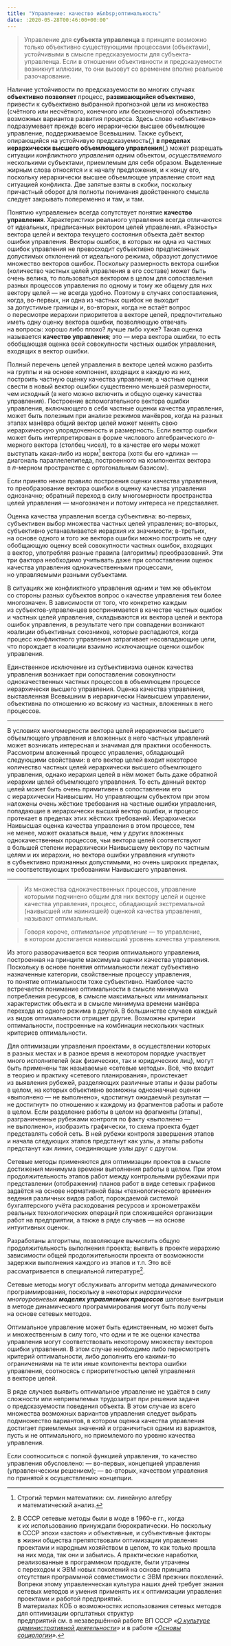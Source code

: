 ```yaml
---
title: "Управление: качество и&nbsp;оптимальность"
date: :2020-05-28T00:46:00+00:00"
---
```


>Управление для **субъекта управленца** в&nbsp;принципе возможно только объективно существующими процессами (объектами), устойчивыми в&nbsp;смысле предсказуемости для субъекта-управленца. Если в&nbsp;отношении объективности и&nbsp;предсказуемости возникнут иллюзии, то&nbsp;они вызовут со&nbsp;временем вполне реальное разочарование.

Наличие устойчивости по&nbsp;предсказуемости во&nbsp;многих случаях **объективно позволяет** процесс, **развивающийся объективно**, привести к&nbsp;субъективно выбранной прогнозной цели из&nbsp;множества (счётного или несчётного, конечного или бесконечного) объективно возможных вариантов развития процесса. Здесь слово &laquo;объективно&raquo; подразумевает прежде всего иерархически высшее объемлющее управление, поддерживаемое Всевышним. Также субъект, опирающийся на&nbsp;устойчивую предсказуемость(,) **в&nbsp;пределах иерархически высшего объемлющего управления**(,) может разрешать ситуации *конфликтного управления* одним объектом, *осуществляемого* несколькими субъектами, приемлемым для себя образом. Выделенные жирным слова относятся и&nbsp;к&nbsp;началу предложения, и&nbsp;к&nbsp;концу его, поскольку иерархически высшее объемлющее управление стоит над ситуацией конфликта. Две запятые взяты в&nbsp;скобки, поскольку причастный оборот для полноты понимания двойственного смысла следует закрывать попеременно и&nbsp;там, и&nbsp;там.

Понятию &laquo;управление&raquo; всегда сопутствует понятие **качество управления**. Характеристики реального управления всегда отличаются от&nbsp;идеальных, предписанных вектором целей управления. &laquo;Разность&raquo; вектора целей и&nbsp;вектора текущего состояния объекта даёт вектор ошибки управления. Векторы ошибок, в&nbsp;которых ни&nbsp;одна из&nbsp;частных ошибок управления не&nbsp;превосходит субъективно предписанных допустимых отклонений от&nbsp;идеального режима, образуют допустимое множество векторов ошибок. Поскольку размерность вектора ошибки (количество частных целей управления в&nbsp;его составе) может быть очень велика, то&nbsp;пользоваться вектором в&nbsp;целом для сопоставления разных процессов управления по&nbsp;одному и&nbsp;тому&nbsp;же общему для них вектору целей&nbsp;&mdash; не&nbsp;всегда удобно. Поэтому в&nbsp;случаях сопоставления, когда, во-первых, ни&nbsp;одна из&nbsp;частных ошибок не&nbsp;выходит за&nbsp;допустимые границы&nbsp;и, во-вторых, когда не&nbsp;встаёт вопрос о&nbsp;пересмотре иерархии приоритетов в&nbsp;векторе целей, предпочтительно иметь одну оценку вектора ошибки, позволяющую отвечать на&nbsp;вопросы: хорошо либо плохо? лучше либо хуже? Такая оценка называется **качество управления**; это&nbsp;&mdash; мера вектора ошибки, то&nbsp;есть обобщающая оценка всей совокупности частных ошибок управления, входящих в&nbsp;вектор ошибки.

Полный перечень целей управления в&nbsp;векторе целей можно разбить на&nbsp;группы и&nbsp;на&nbsp;основе компонент, входящих в&nbsp;каждую из&nbsp;них, построить частную оценку качества управления; а&nbsp;частные оценки свести в&nbsp;новый вектор ошибки существенно меньшей размерности, чем исходный (в&nbsp;него можно включить и&nbsp;общую оценку качества управления). Построение вспомогательного вектора ошибки управления, включающего в&nbsp;себя частные оценки качества управления, может быть полезным при анализе режимов манёвров, когда на&nbsp;разных этапах манёвра общий вектор целей может менять свою иерархическую упорядоченность и&nbsp;размерность. Если вектор ошибки может быть интерпретирован в&nbsp;форме числового алгебраического *п*-мерного вектора (столбец чисел), то&nbsp;в&nbsp;качестве его меры может выступать какая-либо из&nbsp;норм[^1] вектора (хотя&nbsp;бы его &laquo;длина&raquo;&nbsp;&mdash; диагональ параллелепипеда, построенного на&nbsp;компонентах вектора в&nbsp;*п*-мерном пространстве с&nbsp;ортогональным базисом).

[^1]: Строгий термин математики: см. линейную алгебру и&nbsp;математический анализ.

Если принято некое правило построения оценки качества управления, то&nbsp;преобразование вектора ошибки в&nbsp;оценку качества управления однозначно; обратный переход в&nbsp;силу многомерности пространства целей управления&nbsp;&mdash; многозначен и&nbsp;потому интереса не&nbsp;представляет.

Оценка качества управления всегда субъективна: во-первых, субъективен выбор множества частных целей управления; во-вторых, субъективно устанавливается иерархия их&nbsp;значимости; в-третьих, на&nbsp;основе одного и&nbsp;того&nbsp;же вектора ошибки можно построить не&nbsp;одну обобщающую оценку всей совокупности частных ошибок, входящих в&nbsp;вектор, употребляя разные правила (алгоритмы) преобразований. Эти три фактора необходимо учитывать даже при сопоставлении оценок качества управления однокачественными процессами, но&nbsp;управляемыми разными субъектами.

В&nbsp;ситуациях&nbsp;же конфликтного управления одним и&nbsp;тем&nbsp;же объектом со&nbsp;стороны разных субъектов вопрос о&nbsp;качестве управления тем более многозначен. В&nbsp;зависимости от&nbsp;того, что конкретно каждым из&nbsp;субъектов-управленцев воспринимается в&nbsp;качестве частных ошибок и&nbsp;частных целей управления, складываются их&nbsp;вектора целей и&nbsp;вектора ошибок управления, в&nbsp;результате чего при совпадении возникают коалиции объективных союзников, которые распадаются, когда процесс конфликтного управления затрагивает несовпадающие цели, что порождает в&nbsp;коалиции взаимно исключающие оценки ошибок управления.

Единственное исключение из&nbsp;субъективизма оценок качества управления возникает при сопоставлении совокупности однокачественных частных процессов в&nbsp;объемлющем процессе иерархически высшего управления. Оценка качества управления, выставленная Всевышним в&nbsp;иерархически Наивысшем управлении, объективна по&nbsp;отношению ко&nbsp;всякому из&nbsp;частных, вложенных в&nbsp;него процессов.

* * *

В&nbsp;условиях многомерности вектора целей иерархически высшего объемлющего управления и&nbsp;вложенных в&nbsp;него частных управлений может возникать интересная и&nbsp;значимая для практики особенность. Рассмотрим вложенный процесс управления, обладающий следующими свойствами: в&nbsp;его вектор целей входит некоторое количество частных целей иерархически высшего объемлющего управления, однако иерархия целей в&nbsp;нём может быть даже обратной иерархии целей объемлющего управления. То&nbsp;есть данный вектор целей может быть очень примитивен в&nbsp;сопоставлении его с&nbsp;иерархически Наивысшим. Но&nbsp;управляющим субъектом при этом наложены очень жёсткие требования на&nbsp;частные ошибки управления, попадающие в&nbsp;иерархически высший вектор ошибки, и&nbsp;процесс протекает в&nbsp;пределах этих жёстких требований. Иерархически Наивысшая оценка качества управления в&nbsp;этом процессе, тем не&nbsp;менее, может оказаться выше, чем у&nbsp;других вложенных однокачественных процессов, чьи вектора целей соответствуют в&nbsp;большей степени иерархически Наивысшему вектору по&nbsp;частным целям и&nbsp;их&nbsp;иерархии, но&nbsp;вектора ошибки управления &laquo;гуляют&raquo; в&nbsp;субъективно признанных допустимыми, но&nbsp;очень широких пределах, не&nbsp;соответствующих требованиям Наивысшего управления.

* * *

>Из множества однокачественных процессов, управление которыми подчинено общим для них вектору целей и&nbsp;оценке качества управления, процесс, обладающий экстремальной (наивысшей или наинизшей) оценкой качества управления, называют оптимальным.

>Говоря короче, *оптимальное управление*&nbsp;&mdash; то&nbsp;управление, в&nbsp;котором достигается наивысший уровень качества управления.

Из&nbsp;этого разворачивается вся теория оптимального управления, построенная на&nbsp;принципе максимума оценки качества управления. Поскольку в&nbsp;основе понятия оптимальности лежат субъективно назначенные категории, свойственные процессу управления, то&nbsp;понятие оптимальности тоже субъективно. Наиболее часто встречается понимание оптимальности в&nbsp;смысле минимума потребления ресурсов, в&nbsp;смысле максимальных или минимальных характеристик объекта и&nbsp;в&nbsp;смысле минимума времени манёвра перехода из&nbsp;одного режима в&nbsp;другой. В&nbsp;большинстве случаев каждый из&nbsp;видов оптимальности отрицает другие. Возможны критерии оптимальности, построенные на&nbsp;комбинации нескольких частных критериев оптимальности.

Для оптимизации управления проектами, в&nbsp;осуществлении которых в&nbsp;разных местах и&nbsp;в&nbsp;разное время в&nbsp;некотором порядке участвует много исполнителей (как физических, так и&nbsp;юридических лиц), могут быть применены так называемые &laquo;сетевые методы&raquo;. Всё, что входит в&nbsp;теорию и&nbsp;практику &laquo;сетевого планирования&raquo;, проистекает из&nbsp;выявления рубежей, разделяющих различные этапы и&nbsp;фазы работы в&nbsp;целом, на&nbsp;которых объективно возможны однозначные оценки &laquo;выполнено&nbsp;&mdash; не&nbsp;выполнено&raquo;, &laquo;достигнут ожидаемый результат&nbsp;&mdash; не&nbsp;достигнут&raquo; по&nbsp;отношению к&nbsp;каждому из&nbsp;фрагментов работы и&nbsp;работе в&nbsp;целом. Если разделение работы в&nbsp;целом на&nbsp;фрагменты (этапы), разграниченные рубежами контроля по&nbsp;факту &laquo;выполнено&nbsp;&mdash; не&nbsp;выполнено&raquo;, изобразить графически, то&nbsp;схема проекта будет представлять собой сеть. В&nbsp;ней рубежи контроля завершения этапов и&nbsp;начала следующих этапов предстанут как узлы, а&nbsp;этапы работы предстанут как линии, соединяющие узлы друг с&nbsp;другом.

Сетевые методы применяются для оптимизации проектов в&nbsp;смысле достижения минимума времени выполнения работы в&nbsp;целом. При этом продолжительность этапов работ между контрольными рубежами при представлении (отображении) планов работ в&nbsp;виде сетевых графиков задаётся на&nbsp;основе нормативной базы &laquo;технологического времени&raquo; ведения различных видов работ, порождаемой системой бухгалтерского учёта расходования ресурсов и&nbsp;хронометражём реальных технологических операций при сложившейся организации работ на&nbsp;предприятии, а&nbsp;также в&nbsp;ряде случаев&nbsp;&mdash; на&nbsp;основе интуитивных оценок.

Разработаны алгоритмы, позволяющие вычислить общую продолжительность выполнения проекта; выявить в&nbsp;проекте иерархию зависимости общей продолжительности проекта от&nbsp;возможности задержки выполнения каждого из&nbsp;этапов и&nbsp;т.п. Это всё рассматривается в&nbsp;специальной литературе[^2].

[^2]: В&nbsp;СССР сетевые методы были в&nbsp;моде в&nbsp;1960-е гг., когда к&nbsp;их&nbsp;использованию принуждали бюрократически. Но&nbsp;поскольку в&nbsp;СССР эпохи &laquo;застоя&raquo; и&nbsp;объективные, и&nbsp;субъективные факторы в&nbsp;жизни общества препятствовали оптимизации управления проектами и&nbsp;народным хозяйством в&nbsp;целом, то&nbsp;как только прошла на&nbsp;них мода, так они и&nbsp;забылись. А&nbsp;практические наработки, реализованные в&nbsp;программном продукте, были утрачены с&nbsp;переходом к&nbsp;ЭВМ новых поколений на&nbsp;основе принципа отсутствия программной совместимости с&nbsp;ЭВМ прежних поколений.  
Вопреки этому управленческая культура наших дней требует знания сетевых методов и&nbsp;умения применять их&nbsp;к&nbsp;оптимизации управления проектами и&nbsp;работой предприятий.  
В&nbsp;материалах КОБ о&nbsp;возможностях использования сетевых методов для оптимизации оргштатных структур предприятий&nbsp;см.&nbsp;в&nbsp;незавершённой работе ВП&nbsp;СССР *&laquo;[О&nbsp;культуре административной деятельности](https://dotu.ru/2004/09/10/20040910-culture_of_administrative_activity/)&raquo;* и&nbsp;в&nbsp;работе *&laquo;[Основы социологии](http://dotu.ru/2016/12/24/20161224-bases-of-sociology_red2016/)&raquo;*.


Сетевые методы могут обслуживать алгоритм метода динамического программирования, поскольку в&nbsp;некоторых *иерархически многоуровневых **моделях управляемых процессов*** шаговые выигрыши в&nbsp;методе динамического программирования могут быть получены на&nbsp;основе сетевых методов.

Оптимальное управление может быть единственным, но&nbsp;может быть и&nbsp;множественным в&nbsp;силу того, что одни и&nbsp;те&nbsp;же оценки качества управления могут соответствовать некоторому множеству векторов ошибки управления. В&nbsp;этом случае необходимо либо пересмотреть критерий оптимальности, либо дополнить его какими-то ограничениями на&nbsp;те&nbsp;или иные компоненты вектора ошибки управления, соотносясь с&nbsp;приоритетностью целей управления в&nbsp;векторе целей.

В&nbsp;ряде случаев выявить оптимальное управление не&nbsp;удаётся в&nbsp;силу сложности или неприемлемых трудозатрат при решении задачи о&nbsp;предсказуемости поведения объекта. В&nbsp;этом случае из&nbsp;всего множества возможных вариантов управления следует выбрать подмножество вариантов, в&nbsp;котором оценка качества управления достигает приемлемых значений и&nbsp;ограничиться одним из&nbsp;вариантов, пусть и&nbsp;не&nbsp;оптимального, но&nbsp;приемлемого по&nbsp;уровню качества управления.

Если соотноситься с&nbsp;полной функцией управления, то&nbsp;качество управления обусловлено:
&mdash;&nbsp;во-первых, концепцией управления (управленческим решением);
&mdash;&nbsp;во-вторых, качеством управления по&nbsp;принятой к&nbsp;осуществлению концепции.